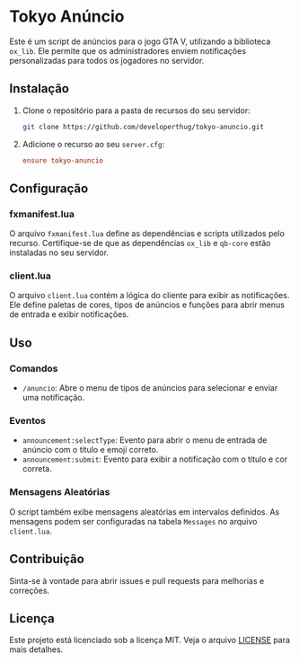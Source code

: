 # Tokyo Anúncio

Este é um script de anúncios para o jogo GTA V, utilizando a biblioteca `ox_lib`. Ele permite que os administradores enviem notificações personalizadas para todos os jogadores no servidor.

## Instalação

1. Clone o repositório para a pasta de recursos do seu servidor:
    ```sh
    git clone https://github.com/developerthug/tokyo-anuncio.git
    ```

2. Adicione o recurso ao seu `server.cfg`:
    ```cfg
    ensure tokyo-anuncio
    ```

## Configuração

### fxmanifest.lua

O arquivo `fxmanifest.lua` define as dependências e scripts utilizados pelo recurso. Certifique-se de que as dependências `ox_lib` e `qb-core` estão instaladas no seu servidor.

### client.lua

O arquivo `client.lua` contém a lógica do cliente para exibir as notificações. Ele define paletas de cores, tipos de anúncios e funções para abrir menus de entrada e exibir notificações.

## Uso

### Comandos

- `/anuncio`: Abre o menu de tipos de anúncios para selecionar e enviar uma notificação.

### Eventos

- `announcement:selectType`: Evento para abrir o menu de entrada de anúncio com o título e emoji correto.
- `announcement:submit`: Evento para exibir a notificação com o título e cor correta.

### Mensagens Aleatórias

O script também exibe mensagens aleatórias em intervalos definidos. As mensagens podem ser configuradas na tabela `Messages` no arquivo `client.lua`.

## Contribuição

Sinta-se à vontade para abrir issues e pull requests para melhorias e correções.

## Licença

Este projeto está licenciado sob a licença MIT. Veja o arquivo [LICENSE](LICENSE) para mais detalhes.

